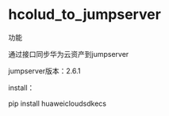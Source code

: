 # hcolud_to_jumpserver  

功能  

通过接口同步华为云资产到jumpserver  

jumpserver版本：2.6.1  

install：   

pip install huaweicloudsdkecs  


